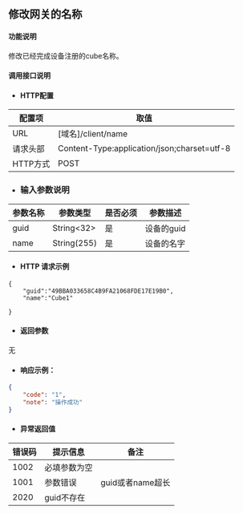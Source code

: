 ## 修改网关的名称

#### 功能说明

修改已经完成设备注册的cube名称。

#### 调用接口说明

* #### HTTP配置

| 配置项 | 取值 |
| --- | --- |
| URL | \[域名\]/client/name |
| 请求头部 | Content-Type:application/json;charset=utf-8 |
| HTTP方式 | POST |

* ### 输入参数说明

| 参数名称 | 参数类型 | 是否必须 | 参数描述 |
| --- | --- | --- | --- |
| guid | String&lt;32&gt; | 是 | 设备的guid |
| name | String\(255\) | 是 | 设备的名字 |

* #### HTTP 请求示例

```
{
    "guid":"49BBA033658C4B9FA21068FDE17E19B0",
    "name":"Cube1"

}
```

* #### 返回参数

无

* #### 响应示例：

```json
{
    "code": "1",
    "note": "操作成功"
}
```

* #### 异常返回值

| 错误码 | 提示信息 | 备注 |
| --- | --- | --- |
| 1002 | 必填参数为空 |  |
| 1001 | 参数错误 | guid或者name超长 |
| 2020 | guid不存在 |  |



